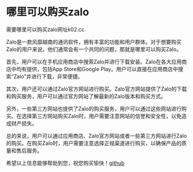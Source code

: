 # 哪里可以购买zalo

需要哪里可以购买zalo网址k02.cc.

Zalo是一款风靡越南的通讯软件，拥有丰富的功能和用户群体。对于想要购买Zalo的用户来说，他们通常会有一个共同的问题，那就是哪里可以购买Zalo。

首先，用户可以在手机应用商店中搜索Zalo并进行下载安装。Zalo在各大应用商店中均有提供，包括App Store和Google Play。用户可以直接在应用商店中搜索“Zalo”并进行下载，非常便捷。

其次，用户还可以通过Zalo官方网站进行购买。Zalo官方网站提供了Zalo的下载和购买服务，用户可以通过官方网站了解最新的Zalo版本和购买方式。

另外，一些第三方网站也提供了Zalo的购买服务，用户可以通过这些网站进行购买。在选择第三方网站购买Zalo时，用户需要注意网站的信誉和安全性，以免造成财产损失。

总的来说，用户可以通过应用商店、Zalo官方网站或者一些第三方网站进行Zalo的购买。在购买Zalo时，用户需要注意选择正规渠道进行购买，以确保产品的质量和售后服务。

希望以上信息能够帮助到您，祝您购买愉快！[github](https://github.com)